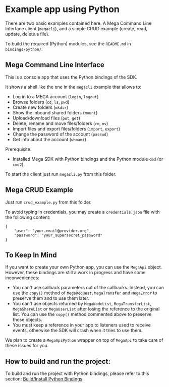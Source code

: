 # Example app using Python

There are two basic examples contained here. A Mega Command Line Interface
client (`megacli`), and a simple CRUD example (create, read, update, delete
a file).

To build the required (Python) modules, see the `README.md` in
`bindings/python/`.

## Mega Command Line Interface

This is a console app that uses the Python bindings of the SDK.

It shows a shell like the one in the `megacli` example that allows to:

- Log in to a MEGA account (`login`, `logout`)
- Browse folders (`cd`, `ls`, `pwd`)
- Create new folders (`mkdir`)
- Show the inbound shared folders (`mount`)
- Upload/download files (`put`, `get`)
- Delete, rename and move files/folders (`rm`, `mv`)
- Import files and export files/folders (`import`, `export`)
- Change the password of the account (`passwd`)
- Get info about the account (`whoami`)

Prerequisite:

- Installed Mega SDK with Python bindings and the Python module `cmd` (or `cmd2`).

To start the client just run `megacli.py` from this folder.


## Mega CRUD Example

Just run `crud_example.py` from this folder.

To avoid typing in credentials, you may create a `credentials.json` file with
the following content:

```
{
    "user": "your.email@provider.org",
    "password": "your_supersecret_password"
}
```


## To Keep In Mind

If you want to create your own Python app, you can use the `MegaApi`
object. However, these bindings are still a work in progress and have
some inconveniences:

- You can't use callback parameters out of the callbacks. Instead, you can use
  the `copy()` method of `MegaRequest`, `MegaTransfer` and `MegaError`
  to preserve them and to use them later.
- You can't use objects returned by `MegaNodeList`,
  `MegaTransferList`, `MegaShareList` or `MegaUserList` after losing
  the reference to the original list. You can use the `copy()` method
  commented above to preserve those objects.
- You must keep a reference in your app to listeners used to receive
  events, otherwise the SDK will crash when it tries to use them.

We plan to create a `MegaApiPython` wrapper on top of `MegaApi` to
take care of these issues for you.

## How to build and run the project:

To build and run the project with Python bindings, please refer to this section: 
[Build/Install Python Bindings](https://github.com/meganz/sdk/tree/develop/bindings/python)


